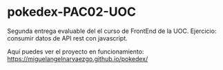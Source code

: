 # pokedex-PAC02-UOC
Segunda entrega evaluable del el curso de FrontEnd de la UOC. Ejercicio: consumir datos de API rest con javascript.

Aquí puedes ver el proyecto en funcionamiento: https://miguelangelnarvaezgo.github.io/pokedex/
